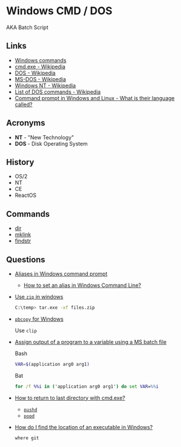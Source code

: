 # Windows CMD / DOS

AKA Batch Script

## Links

* [Windows commands](https://docs.microsoft.com/en-us/windows-server/administration/windows-commands/windows-commands)
* [cmd.exe - Wikipedia](https://en.wikipedia.org/wiki/Cmd.exe)
* [DOS - Wikipedia](https://en.wikipedia.org/wiki/DOS)
* [MS-DOS - Wikipedia](https://en.wikipedia.org/wiki/MS-DOS)
* [Windows NT - Wikipedia](https://en.wikipedia.org/wiki/Windows_NT)
* [List of DOS commands - Wikipedia](https://en.wikipedia.org/wiki/List_of_DOS_commands)
* [Command prompt in Windows and Linux - What is their language called?](https://superuser.com/q/349481/180163)

## Acronyms

* **NT** - "New Technology"
* **DOS** - Disk Operating System


## History

* OS/2
* NT
* CE
* ReactOS

## Commands

* [dir](https://docs.microsoft.com/en-us/windows-server/administration/windows-commands/dir)
* [mklink](https://docs.microsoft.com/en-us/windows-server/administration/windows-commands/mklink)
* [findstr](https://learn.microsoft.com/en-us/windows-server/administration/windows-commands/findstr)

## Questions

* [Aliases in Windows command prompt](https://stackoverflow.com/q/20530996/1366033)
  * [How to set an alias in Windows Command Line?](https://superuser.com/q/560519/180163)

* [Use `zip` in windows](https://serverfault.com/a/1043400/176522)

    ```bash
    C:\temp> tar.exe -xf files.zip
    ```

* [`pbcopy` for Windows](https://superuser.com/q/472598/180163)

   Use `clip`


* [Assign output of a program to a variable using a MS batch file](https://stackoverflow.com/q/2323292/1366033)


  Bash

  ```bash
  VAR=$(application arg0 arg1)
  ```

  Bat

  ```bat
  for /f %%i in ('application arg0 arg1') do set VAR=%%i
  ```

* [How to return to last directory with cmd.exe?](https://superuser.com/q/84932/180163)

  * [`pushd`](https://docs.microsoft.com/en-us/windows-server/administration/windows-commands/pushd)
  * [`popd`](https://docs.microsoft.com/en-us/windows-server/administration/windows-commands/popd)


* [How do I find the location of an executable in Windows?](https://superuser.com/q/49104/180163)

  ```cmd
  where git
  ```
